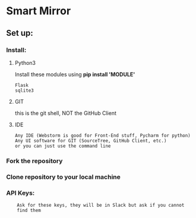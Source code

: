 # **Smart Mirror**

## **Set up:**

### Install:

 1. Python3
 
     Install these modules using **pip install 'MODULE'**
    
        Flask
        sqlite3
        
  2. GIT 
  
      this is the git shell, NOT the GitHub Client
  
  3. IDE
  
         Any IDE (Webstorm is good for Front-End stuff, Pycharm for python)
         Any UI software for GIT (SourceTree, GitHub Client, etc.)
         or you can just use the command line
    
    
 ### Fork the repository
 
 ### Clone repository to your local machine
    
### API Keys:
        
        Ask for these keys, they will be in Slack but ask if you cannot 
        find them
    
